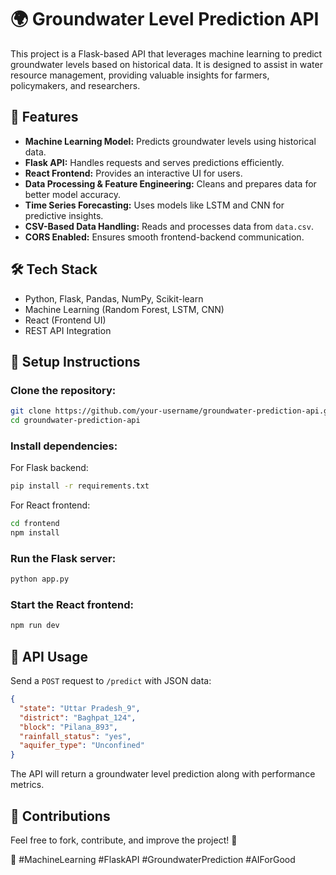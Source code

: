 # 🌍 Groundwater Level Prediction API

This project is a Flask-based API that leverages machine learning to predict groundwater levels based on historical data. It is designed to assist in water resource management, providing valuable insights for farmers, policymakers, and researchers.

## 🚀 Features
- **Machine Learning Model:** Predicts groundwater levels using historical data.
- **Flask API:** Handles requests and serves predictions efficiently.
- **React Frontend:** Provides an interactive UI for users.
- **Data Processing & Feature Engineering:** Cleans and prepares data for better model accuracy.
- **Time Series Forecasting:** Uses models like LSTM and CNN for predictive insights.
- **CSV-Based Data Handling:** Reads and processes data from `data.csv`.
- **CORS Enabled:** Ensures smooth frontend-backend communication.

## 🛠️ Tech Stack
- Python, Flask, Pandas, NumPy, Scikit-learn
- Machine Learning (Random Forest, LSTM, CNN)
- React (Frontend UI)
- REST API Integration

## 🔧 Setup Instructions
### Clone the repository:
```sh
git clone https://github.com/your-username/groundwater-prediction-api.git
cd groundwater-prediction-api
```

### Install dependencies:
For Flask backend:
```sh
pip install -r requirements.txt
```

For React frontend:
```sh
cd frontend
npm install
```

### Run the Flask server:
```sh
python app.py
```

### Start the React frontend:
```sh
npm run dev
```

## 📌 API Usage
Send a `POST` request to `/predict` with JSON data:
```json
{
  "state": "Uttar Pradesh_9",
  "district": "Baghpat_124",
  "block": "Pilana_893",
  "rainfall_status": "yes",
  "aquifer_type": "Unconfined"
}
```
The API will return a groundwater level prediction along with performance metrics.

## 📢 Contributions
Feel free to fork, contribute, and improve the project! 🚀

🔗 #MachineLearning #FlaskAPI #GroundwaterPrediction #AIForGood
